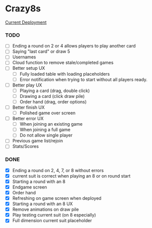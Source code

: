 # Crazy8s

[Current Deployment](https://dazzling-kare-871fa3.netlify.app/)

### TODO

-   [ ] Ending a round on 2 or 4 allows players to play another card
-   [ ] Saying "last card" or draw 5
-   [ ] Usernames
-   [ ] Cloud function to remove stale/completed games
-   [ ] Better setup UX
    -   [ ] Fully loaded table with loading placeholders
    -   [ ] Error notification when trying to start without all players ready.
-   [ ] Better play UX
    -   [ ] Playing a card (drag, double click)
    -   [ ] Drawing a card (click draw pile)
    -   [ ] Order hand (drag, order options)
-   [ ] Better finish UX
    -   [ ] Polished game over screen
-   [ ] Better error UX
    -   [ ] When joining an existing game
    -   [ ] When joining a full game
    -   [ ] Do not allow single player
-   [ ] Previous game list/rejoin
-   [ ] Stats/Scores

### DONE

-   [x] Ending a round on 2, 4, 7, or 8 without errors
-   [x] current suit is correct when playing an 8 or on round start
-   [x] Starting a round with an 8
-   [x] Endgame screen
-   [x] Order hand
-   [x] Refreshing on game screen when deployed
-   [x] Starting a round with an 8 UX
-   [x] Remove animations on draw pile
-   [x] Play testing current suit (on 8 especially)
-   [x] Full dimension current suit placeholder
